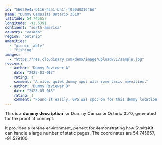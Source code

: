 ```yaml
---
id: "56629e4a-b116-46a1-ba1f-f030d031646d"
name: "Dummy Campsite Ontario 3510"
latitude: 54.745657
longitude: -91.5391
continent: "north-america"
country: "canada"
region: "ontario"
amenities:
  - "picnic-table"
  - "fishing"
images:
  - "https://res.cloudinary.com/demo/image/upload/v1/sample.jpg"
reviews:
  - author: "Dummy Reviewer A"
    date: "2025-03-017"
    rating: 3
    comment: "A nice, quiet dummy spot with some basic amenities."
  - author: "Dummy Reviewer B"
    date: "2025-05-018"
    rating: 3
    comment: "Found it easily. GPS was spot on for this dummy location."
---
```


This is a **dummy description** for Dummy Campsite Ontario 3510, generated for the proof of concept.

It provides a serene environment, perfect for demonstrating how SvelteKit can handle a large number of static pages. The coordinates are 54.745657, -91.539100.
